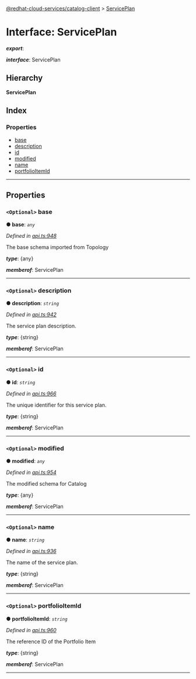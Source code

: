 [@redhat-cloud-services/catalog-client](../README.md) > [ServicePlan](../interfaces/serviceplan.md)

# Interface: ServicePlan

*__export__*: 

*__interface__*: ServicePlan

## Hierarchy

**ServicePlan**

## Index

### Properties

* [base](serviceplan.md#base)
* [description](serviceplan.md#description)
* [id](serviceplan.md#id)
* [modified](serviceplan.md#modified)
* [name](serviceplan.md#name)
* [portfolioItemId](serviceplan.md#portfolioitemid)

---

## Properties

<a id="base"></a>

### `<Optional>` base

**● base**: *`any`*

*Defined in [api.ts:948](https://github.com/RedHatInsights/javascript-clients/blob/master/packages/catalog/api.ts#L948)*

The base schema imported from Topology

*__type__*: {any}

*__memberof__*: ServicePlan

___
<a id="description"></a>

### `<Optional>` description

**● description**: *`string`*

*Defined in [api.ts:942](https://github.com/RedHatInsights/javascript-clients/blob/master/packages/catalog/api.ts#L942)*

The service plan description.

*__type__*: {string}

*__memberof__*: ServicePlan

___
<a id="id"></a>

### `<Optional>` id

**● id**: *`string`*

*Defined in [api.ts:966](https://github.com/RedHatInsights/javascript-clients/blob/master/packages/catalog/api.ts#L966)*

The unique identifier for this service plan.

*__type__*: {string}

*__memberof__*: ServicePlan

___
<a id="modified"></a>

### `<Optional>` modified

**● modified**: *`any`*

*Defined in [api.ts:954](https://github.com/RedHatInsights/javascript-clients/blob/master/packages/catalog/api.ts#L954)*

The modified schema for Catalog

*__type__*: {any}

*__memberof__*: ServicePlan

___
<a id="name"></a>

### `<Optional>` name

**● name**: *`string`*

*Defined in [api.ts:936](https://github.com/RedHatInsights/javascript-clients/blob/master/packages/catalog/api.ts#L936)*

The name of the service plan.

*__type__*: {string}

*__memberof__*: ServicePlan

___
<a id="portfolioitemid"></a>

### `<Optional>` portfolioItemId

**● portfolioItemId**: *`string`*

*Defined in [api.ts:960](https://github.com/RedHatInsights/javascript-clients/blob/master/packages/catalog/api.ts#L960)*

The reference ID of the Portfolio Item

*__type__*: {string}

*__memberof__*: ServicePlan

___

